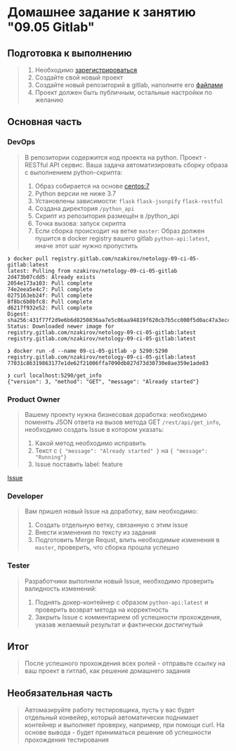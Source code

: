 # Домашнее задание к занятию "09.05 Gitlab"

## Подготовка к выполнению

>1. Необходимо [зарегистрироваться](https://about.gitlab.com/free-trial/)
>2. Создайте свой новый проект
>3. Создайте новый репозиторий в gitlab, наполните его [файлами](./repository)
>4. Проект должен быть публичным, остальные настройки по желанию

## Основная часть

### DevOps

>В репозитории содержится код проекта на python. Проект - RESTful API сервис. Ваша задача автоматизировать сборку образа с выполнением python-скрипта:
>1. Образ собирается на основе [centos:7](https://hub.docker.com/_/centos?tab=tags&page=1&ordering=last_updated)
>2. Python версии не ниже 3.7
>3. Установлены зависимости: `flask` `flask-jsonpify` `flask-restful`
>4. Создана директория `/python_api`
>5. Скрипт из репозитория размещён в /python_api
>6. Точка вызова: запуск скрипта
>7. Если сборка происходит на ветке `master`: Образ должен пушится в docker registry вашего gitlab `python-api:latest`, иначе этот шаг нужно пропустить

```
❯ docker pull registry.gitlab.com/nzakirov/netology-09-ci-05-gitlab:latest
latest: Pulling from nzakirov/netology-09-ci-05-gitlab
2d473b07cdd5: Already exists
2054e173a103: Pull complete
74e2eea5e4c7: Pull complete
0275163eb24f: Pull complete
8f8bc6b0bfc8: Pull complete
d6217f932e52: Pull complete
Digest: sha256:431f77f2d9e6b6d8250836aa7e5c06aa94819f620cb7b5cc000f5d0ac47a3ecc
Status: Downloaded newer image for registry.gitlab.com/nzakirov/netology-09-ci-05-gitlab:latest
registry.gitlab.com/nzakirov/netology-09-ci-05-gitlab:latest
```

```
❯ docker run -d --name 09-ci-05-gitlab -p 5290:5290 registry.gitlab.com/nzakirov/netology-09-ci-05-gitlab:latest
77031c86319863177e1de62f21006ffa7090db827d73d30730e8ae359e1ade83
```

```
❯ curl localhost:5290/get_info
{"version": 3, "method": "GET", "message": "Already started"}
```
### Product Owner

>Вашему проекту нужна бизнесовая доработка: необходимо поменять JSON ответа на вызов метода GET `/rest/api/get_info`, необходимо создать Issue в котором указать:
>1. Какой метод необходимо исправить
>2. Текст с `{ "message": "Already started" }` на `{ "message": "Running"}`
>3. Issue поставить label: feature

[Issue](https://gitlab.com/nzakirov/netology-09-ci-05-gitlab/-/issues/1)

### Developer

>Вам пришел новый Issue на доработку, вам необходимо:
>1. Создать отдельную ветку, связанную с этим issue
>2. Внести изменения по тексту из задания
>3. Подготовить Merge Requst, влить необходимые изменения в `master`, проверить, что сборка прошла успешно


### Tester

>Разработчики выполнили новый Issue, необходимо проверить валидность изменений:
>1. Поднять докер-контейнер с образом `python-api:latest` и проверить возврат метода на корректность
>2. Закрыть Issue с комментарием об успешности прохождения, указав желаемый результат и фактически достигнутый

## Итог

>После успешного прохождения всех ролей - отправьте ссылку на ваш проект в гитлаб, как решение домашнего задания

## Необязательная часть

>Автомазируйте работу тестировщика, пусть у вас будет отдельный конвейер, который автоматически поднимает контейнер и выполняет проверку, например, при помощи curl. На основе вывода - будет приниматься решение об успешности прохождения тестирования


